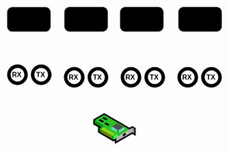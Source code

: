 <?xml version="1.0" encoding="UTF-8" standalone="no"?>
<!DOCTYPE svg PUBLIC "-//W3C//DTD SVG 1.1//EN" "http://www.w3.org/Graphics/SVG/1.1/DTD/svg11.dtd">
<svg width="100%" height="100%" viewBox="0 0 261 167" version="1.1" xmlns="http://www.w3.org/2000/svg" xmlns:xlink="http://www.w3.org/1999/xlink" xml:space="preserve" xmlns:serif="http://www.serif.com/" style="fill-rule:evenodd;clip-rule:evenodd;stroke-miterlimit:10;">
    <g id="Layer-1" serif:id="Layer 1" transform="matrix(1,0,0,1,-64.3345,-60.7261)">
        <g id="g11">
            <g id="g3" transform="matrix(1,0,0,1,137.05,-16.9721)">
                <g id="rect1-7" transform="matrix(1,0,0,1,0.555191,0.0634752)">
                    <path d="M180.52,77.698C184.014,77.698 186.847,80.531 186.847,84.025C186.847,89.067 186.847,96.091 186.847,101.132C186.847,104.626 184.014,107.459 180.52,107.459C170.402,107.459 150.693,107.459 140.575,107.459C137.08,107.459 134.247,104.626 134.247,101.132C134.247,96.091 134.247,89.067 134.247,84.025C134.247,80.531 137.08,77.698 140.575,77.698C150.693,77.698 170.402,77.698 180.52,77.698Z" style="fill:var(--text-normal);"/>
                </g>
                <g transform="matrix(1,0,0,1,145.877,96.209)">
                    <g id="text1-0-3-9">
                        <text x="0px" y="0px" style="font-family:'Helvetica-Bold', 'Helvetica';font-weight:700;font-size:10px;fill:var(--background-secondary);">CPU3</text>
                    </g>
                </g>
            </g>
            <g id="g2" transform="matrix(1,0,0,1,68.2474,-16.9721)">
                <g id="rect1-71" serif:id="rect1-7" transform="matrix(1,0,0,1,-1.3086,0.0634752)">
                    <path d="M180.52,77.698C184.014,77.698 186.847,80.531 186.847,84.025C186.847,89.067 186.847,96.091 186.847,101.132C186.847,104.626 184.014,107.459 180.52,107.459C170.402,107.459 150.693,107.459 140.575,107.459C137.08,107.459 134.247,104.626 134.247,101.132C134.247,96.091 134.247,89.067 134.247,84.025C134.247,80.531 137.08,77.698 140.575,77.698C150.693,77.698 170.402,77.698 180.52,77.698Z" style="fill:var(--text-normal);"/>
                </g>
                <g transform="matrix(1,0,0,1,145.877,96.209)">
                    <g id="text1-0-3">
                        <text x="0px" y="0px" style="font-family:'Helvetica-Bold', 'Helvetica';font-weight:700;font-size:10px;fill:var(--background-secondary);">CPU2</text>
                    </g>
                </g>
            </g>
            <g id="g1" transform="matrix(1,0,0,1,-0.555146,-16.9721)">
                <path id="rect1-72" serif:id="rect1-7" d="M180.52,77.698C184.014,77.698 186.847,80.531 186.847,84.025C186.847,89.067 186.847,96.091 186.847,101.132C186.847,104.626 184.014,107.459 180.52,107.459C170.402,107.459 150.693,107.459 140.575,107.459C137.08,107.459 134.247,104.626 134.247,101.132C134.247,96.091 134.247,89.067 134.247,84.025C134.247,80.531 137.08,77.698 140.575,77.698C150.693,77.698 170.402,77.698 180.52,77.698Z" style="fill:var(--text-normal);"/>
                <g transform="matrix(1,0,0,1,145.877,96.209)">
                    <g id="text1-0">
                        <text x="0px" y="0px" style="font-family:'Helvetica-Bold', 'Helvetica';font-weight:700;font-size:10px;fill:var(--background-secondary);">CPU1</text>
                    </g>
                </g>
            </g>
            <g id="g0" transform="matrix(1,0,0,1,-0.555146,-16.9721)">
                <g id="rect1-73" serif:id="rect1-7" transform="matrix(1,0,0,1,-69.3577,0.0659187)">
                    <path d="M180.52,77.698C184.014,77.698 186.847,80.531 186.847,84.025C186.847,89.067 186.847,96.091 186.847,101.132C186.847,104.626 184.014,107.459 180.52,107.459C170.402,107.459 150.693,107.459 140.575,107.459C137.08,107.459 134.247,104.626 134.247,101.132C134.247,96.091 134.247,89.067 134.247,84.025C134.247,80.531 137.08,77.698 140.575,77.698C150.693,77.698 170.402,77.698 180.52,77.698Z" style="fill:var(--text-normal);"/>
                </g>
                <g transform="matrix(1,0,0,1,76.8691,96.2114)">
                    <g id="text1">
                        <text x="0px" y="0px" style="font-family:'Helvetica-Bold', 'Helvetica';font-weight:700;font-size:10px;fill:var(--background-secondary);">CPU0</text>
                    </g>
                </g>
            </g>
            <g id="g31" serif:id="g3" transform="matrix(1,0,0,1,-0.555193,0.0591163)">
                <path id="path2" d="M77.372,130.311C70.524,130.311 64.89,135.946 64.89,142.793C64.89,149.64 70.524,155.275 77.372,155.275C77.372,155.275 77.372,155.275 77.373,155.275C84.22,155.275 89.855,149.64 89.855,142.793C89.855,135.946 84.22,130.311 77.373,130.311C77.372,130.311 77.372,130.311 77.372,130.311ZM77.371,134.53C77.371,134.53 77.372,134.53 77.372,134.53C81.905,134.53 85.635,138.26 85.635,142.793C85.635,142.793 85.635,142.793 85.635,142.793C85.635,147.326 81.905,151.056 77.372,151.056C77.372,151.056 77.371,151.056 77.371,151.056C72.838,151.056 69.108,147.326 69.108,142.793C69.108,142.793 69.108,142.793 69.108,142.793C69.108,138.26 72.838,134.53 77.371,134.53Z" style="fill:var(--color-red);fill-rule:nonzero;"/>
                <path id="path2-8" d="M106.118,130.311C106.117,130.311 106.117,130.311 106.117,130.311C99.269,130.311 93.635,135.946 93.634,142.793C93.635,149.64 99.269,155.275 106.117,155.275C106.117,155.275 106.117,155.275 106.118,155.275C112.965,155.275 118.599,149.64 118.6,142.793C118.599,135.946 112.965,130.311 106.118,130.311ZM106.118,134.53C110.65,134.53 114.38,138.26 114.379,142.793C114.38,147.326 110.65,151.055 106.118,151.056C106.118,151.056 106.118,151.056 106.117,151.056C101.585,151.056 97.854,147.326 97.854,142.793C97.854,142.793 97.854,142.793 97.854,142.793C97.854,138.26 101.585,134.53 106.117,134.53C106.118,134.53 106.118,134.53 106.118,134.53Z" style="fill:var(--color-green);fill-rule:nonzero;"/>
                <g transform="matrix(1,0,0,1,99.9956,145.855)">
                    <g id="text3">
                        <text x="0px" y="0px" style="font-family:'Helvetica-Bold', 'Helvetica';font-weight:700;font-size:8.422px;fill:var(--color-green);">TX</text>
                    </g>
                </g>
                <g transform="matrix(1,0,0,1,70.6533,145.796)">
                    <g id="text3-2">
                        <text x="0px" y="0px" style="font-family:'Helvetica-Bold', 'Helvetica';font-weight:700;font-size:8.26px;fill:var(--color-red);">RX</text>
                    </g>
                </g>
            </g>
            <g id="g3-9" transform="matrix(1,0,0,1,68.2473,3.12082)">
                <path id="path2-0" d="M77.372,130.311C70.524,130.311 64.89,135.946 64.89,142.793C64.89,149.64 70.524,155.275 77.372,155.275C77.372,155.275 77.372,155.275 77.373,155.275C84.22,155.275 89.855,149.64 89.855,142.793C89.855,135.946 84.22,130.311 77.373,130.311C77.372,130.311 77.372,130.311 77.372,130.311ZM77.371,134.53C77.371,134.53 77.372,134.53 77.372,134.53C81.905,134.53 85.635,138.26 85.635,142.793C85.635,142.793 85.635,142.793 85.635,142.793C85.635,147.326 81.905,151.056 77.372,151.056C77.372,151.056 77.371,151.056 77.371,151.056C72.838,151.056 69.108,147.326 69.108,142.793C69.108,142.793 69.108,142.793 69.108,142.793C69.108,138.26 72.838,134.53 77.371,134.53Z" style="fill:var(--color-red);fill-rule:nonzero;"/>
                <path id="path2-8-5" d="M106.118,130.311C106.117,130.311 106.117,130.311 106.117,130.311C99.269,130.311 93.635,135.946 93.634,142.793C93.635,149.64 99.269,155.275 106.117,155.275C106.117,155.275 106.117,155.275 106.118,155.275C112.965,155.275 118.599,149.64 118.6,142.793C118.599,135.946 112.965,130.311 106.118,130.311ZM106.118,134.53C110.65,134.53 114.38,138.26 114.379,142.793C114.38,147.326 110.65,151.055 106.118,151.056C106.118,151.056 106.118,151.056 106.117,151.056C101.585,151.056 97.854,147.326 97.854,142.793C97.854,142.793 97.854,142.793 97.854,142.793C97.854,138.26 101.585,134.53 106.117,134.53C106.118,134.53 106.118,134.53 106.118,134.53Z" style="fill:var(--color-green);fill-rule:nonzero;"/>
                <g transform="matrix(1,0,0,1,99.9956,145.855)">
                    <g id="text3-6">
                        <text x="0px" y="0px" style="font-family:'Helvetica-Bold', 'Helvetica';font-weight:700;font-size:8.422px;fill:var(--color-green);">TX</text>
                    </g>
                </g>
                <g transform="matrix(1,0,0,1,70.6533,145.796)">
                    <g id="text3-2-6">
                        <text x="0px" y="0px" style="font-family:'Helvetica-Bold', 'Helvetica';font-weight:700;font-size:8.26px;fill:var(--color-red);">RX</text>
                    </g>
                </g>
            </g>
            <g id="g5" transform="matrix(1,0,0,1,137.05,3.12082)">
                <path id="path3" d="M77.372,130.311C70.524,130.311 64.89,135.946 64.89,142.793C64.89,149.64 70.524,155.275 77.372,155.275C77.372,155.275 77.372,155.275 77.373,155.275C84.22,155.275 89.855,149.64 89.855,142.793C89.855,135.946 84.22,130.311 77.373,130.311C77.372,130.311 77.372,130.311 77.372,130.311ZM77.371,134.53C77.371,134.53 77.372,134.53 77.372,134.53C81.905,134.53 85.635,138.26 85.635,142.793C85.635,142.793 85.635,142.793 85.635,142.793C85.635,147.326 81.905,151.056 77.372,151.056C77.372,151.056 77.371,151.056 77.371,151.056C72.838,151.056 69.108,147.326 69.108,142.793C69.108,142.793 69.108,142.793 69.108,142.793C69.108,138.26 72.838,134.53 77.371,134.53Z" style="fill:var(--color-red);fill-rule:nonzero;"/>
                <path id="path4" d="M106.118,130.311C106.117,130.311 106.117,130.311 106.117,130.311C99.269,130.311 93.635,135.946 93.634,142.793C93.635,149.64 99.269,155.275 106.117,155.275C106.117,155.275 106.117,155.275 106.118,155.275C112.965,155.275 118.599,149.64 118.6,142.793C118.599,135.946 112.965,130.311 106.118,130.311ZM106.118,134.53C110.65,134.53 114.38,138.26 114.379,142.793C114.38,147.326 110.65,151.055 106.118,151.056C106.118,151.056 106.118,151.056 106.117,151.056C101.585,151.056 97.854,147.326 97.854,142.793C97.854,142.793 97.854,142.793 97.854,142.793C97.854,138.26 101.585,134.53 106.117,134.53C106.118,134.53 106.118,134.53 106.118,134.53Z" style="fill:var(--color-green);fill-rule:nonzero;"/>
                <g transform="matrix(1,0,0,1,99.9956,145.855)">
                    <g id="text4">
                        <text x="0px" y="0px" style="font-family:'Helvetica-Bold', 'Helvetica';font-weight:700;font-size:8.422px;fill:var(--color-green);">TX</text>
                    </g>
                </g>
                <g transform="matrix(1,0,0,1,70.6533,145.796)">
                    <g id="text5">
                        <text x="0px" y="0px" style="font-family:'Helvetica-Bold', 'Helvetica';font-weight:700;font-size:8.26px;fill:var(--color-red);">RX</text>
                    </g>
                </g>
            </g>
            <g id="g7" transform="matrix(1,0,0,1,205.852,3.12082)">
                <path id="path5" d="M77.372,130.311C70.524,130.311 64.89,135.946 64.89,142.793C64.89,149.64 70.524,155.275 77.372,155.275C77.372,155.275 77.372,155.275 77.373,155.275C84.22,155.275 89.855,149.64 89.855,142.793C89.855,135.946 84.22,130.311 77.373,130.311C77.372,130.311 77.372,130.311 77.372,130.311ZM77.371,134.53C77.371,134.53 77.372,134.53 77.372,134.53C81.905,134.53 85.635,138.26 85.635,142.793C85.635,142.793 85.635,142.793 85.635,142.793C85.635,147.326 81.905,151.056 77.372,151.056C77.372,151.056 77.371,151.056 77.371,151.056C72.838,151.056 69.108,147.326 69.108,142.793C69.108,142.793 69.108,142.793 69.108,142.793C69.108,138.26 72.838,134.53 77.371,134.53Z" style="fill:var(--color-red);fill-rule:nonzero;"/>
                <path id="path6" d="M106.118,130.311C106.117,130.311 106.117,130.311 106.117,130.311C99.269,130.311 93.635,135.946 93.634,142.793C93.635,149.64 99.269,155.275 106.117,155.275C106.117,155.275 106.117,155.275 106.118,155.275C112.965,155.275 118.599,149.64 118.6,142.793C118.599,135.946 112.965,130.311 106.118,130.311ZM106.118,134.53C110.65,134.53 114.38,138.26 114.379,142.793C114.38,147.326 110.65,151.055 106.118,151.056C106.118,151.056 106.118,151.056 106.117,151.056C101.585,151.056 97.854,147.326 97.854,142.793C97.854,142.793 97.854,142.793 97.854,142.793C97.854,138.26 101.585,134.53 106.117,134.53C106.118,134.53 106.118,134.53 106.118,134.53Z" style="fill:var(--color-green);fill-rule:nonzero;"/>
                <g transform="matrix(1,0,0,1,99.9956,145.855)">
                    <g id="text6">
                        <text x="0px" y="0px" style="font-family:'Helvetica-Bold', 'Helvetica';font-weight:700;font-size:8.422px;fill:var(--color-green);">TX</text>
                    </g>
                </g>
                <g transform="matrix(1,0,0,1,70.6533,145.796)">
                    <g id="text7">
                        <text x="0px" y="0px" style="font-family:'Helvetica-Bold', 'Helvetica';font-weight:700;font-size:8.26px;fill:var(--color-red);">RX</text>
                    </g>
                </g>
            </g>
            <g id="path7">
                <path d="M91.189,125.586L91.189,99.319" style="fill:none;fill-rule:nonzero;"/>
                <g transform="matrix(1,-0,-0,1,64.3345,60.7261)">
                    <path d="M24.755,41.683L26.855,39.583L28.955,41.683" style="fill:none;fill-rule:nonzero;stroke:var(--text-normal);stroke-width:1.4px;"/>
                    <path d="M26.855,64.859L26.855,39.583" style="fill:none;fill-rule:nonzero;stroke:var(--text-normal);stroke-width:1.4px;stroke-miterlimit:4;"/>
                </g>
            </g>
            <g id="path8">
                <path d="M159.992,125.63L159.992,99.363" style="fill:none;fill-rule:nonzero;"/>
                <g transform="matrix(1,-0,-0,1,64.3345,60.7261)">
                    <path d="M93.558,41.727L95.658,39.627L97.758,41.727" style="fill:none;fill-rule:nonzero;stroke:var(--text-normal);stroke-width:1.4px;"/>
                    <path d="M95.658,64.904L95.658,39.627" style="fill:none;fill-rule:nonzero;stroke:var(--text-normal);stroke-width:1.4px;stroke-miterlimit:4;"/>
                </g>
            </g>
            <g id="path9">
                <path d="M228.795,125.63L228.795,99.363" style="fill:none;fill-rule:nonzero;"/>
                <g transform="matrix(1,-0,-0,1,64.3345,60.7261)">
                    <path d="M162.36,41.727L164.46,39.627L166.56,41.727" style="fill:none;fill-rule:nonzero;stroke:var(--text-normal);stroke-width:1.4px;"/>
                    <path d="M164.46,64.904L164.46,39.627" style="fill:none;fill-rule:nonzero;stroke:var(--text-normal);stroke-width:1.4px;stroke-miterlimit:4;"/>
                </g>
            </g>
            <g id="path10">
                <path d="M297.597,125.674L297.597,99.408" style="fill:none;fill-rule:nonzero;"/>
                <g transform="matrix(1,-0,-0,1,64.3345,60.7261)">
                    <path d="M231.163,41.771L233.263,39.671L235.363,41.771" style="fill:none;fill-rule:nonzero;stroke:var(--text-normal);stroke-width:1.4px;"/>
                    <path d="M233.263,64.948L233.263,39.671" style="fill:none;fill-rule:nonzero;stroke:var(--text-normal);stroke-width:1.4px;stroke-miterlimit:4;"/>
                </g>
            </g>
        </g>
        <g id="g10" transform="matrix(0.652492,0,0,0.652492,157.188,180.428)">
            <g id="path4254" transform="matrix(1,0,0,1,8.30948,13.5482)">
                <g id="bordo">
                    <path id="path42541" serif:id="path4254" d="M29.574,3.46L76.546,30.579L81.765,27.565L85.244,29.574L85.244,37.609L81.765,35.601L60.888,47.654L52.19,52.675L52.19,46.649L46.971,49.662L20.876,34.596L20.876,28.57L24.355,26.561L12.177,19.53L12.177,13.504L29.574,3.46Z" style="fill:none;fill-rule:nonzero;stroke:black;stroke-width:5.67px;stroke-miterlimit:4;"/>
                </g>
            </g>
            <g id="card" transform="matrix(1,0,0,1,8.30948,13.5482)">
                <path id="path4151-1-8" d="M12.178,13.504L12.178,19.53L29.574,29.574L29.574,23.548L12.178,13.504Z" style="fill:rgb(7,141,19);"/>
                <path id="path4155" d="M20.876,28.57L29.574,23.548L12.178,13.504C17.977,10.156 23.776,6.808 29.574,3.46L78.284,31.583L60.888,41.627L55.67,38.614L46.971,43.636L20.876,28.57Z" style="fill:rgb(46,192,42);"/>
                <path id="path4151" d="M20.913,28.528L20.913,34.554L47.008,49.621L47.008,43.594L20.913,28.528Z" style="fill:rgb(7,141,19);"/>
                <path id="path4153-5" d="M46.984,43.608L55.683,38.586L55.683,44.613L46.984,49.635L46.984,43.608Z" style="fill:rgb(53,255,70);"/>
                <path id="path4151-1" d="M55.67,38.614L55.67,44.64L60.889,47.654L60.889,41.628L55.67,38.614Z" style="fill:rgb(7,141,19);"/>
                <path id="path4153" d="M52.19,44.689L81.765,27.615L85.244,29.623L85.244,37.609L81.765,35.601L52.19,52.675L52.19,44.689Z" style="fill:rgb(179,179,179);"/>
                <g id="g3099" transform="matrix(1,0,0,1,12.5632,7.02063)">
                    <path id="path3951" d="M12.178,23.548L17.397,20.534L19.136,21.539L13.918,24.552L12.178,23.548Z" style="fill:rgb(255,233,0);fill-rule:nonzero;"/>
                    <path id="path3951-2" d="M15.657,25.556L20.876,22.543L22.616,23.548L17.397,26.561L15.657,25.556Z" style="fill:rgb(255,233,0);fill-rule:nonzero;"/>
                    <path id="path3951-8" d="M19.136,27.565L24.356,24.552L26.095,25.556L20.876,28.57L19.136,27.565Z" style="fill:rgb(255,233,0);fill-rule:nonzero;"/>
                    <path id="path3951-7" d="M22.616,29.574L27.835,26.561L29.574,27.565L24.356,30.577L22.616,29.574Z" style="fill:rgb(255,233,0);fill-rule:nonzero;"/>
                    <path id="path3951-4" d="M26.095,31.584L31.314,28.57L33.054,29.575L27.835,32.588L26.095,31.584Z" style="fill:rgb(255,233,0);fill-rule:nonzero;"/>
                    <path id="path3951-1" d="M29.574,33.591L34.793,30.577L36.533,31.582L31.314,34.595L29.574,33.591Z" style="fill:rgb(255,233,0);fill-rule:nonzero;"/>
                    <path id="path3999" d="M12.178,23.548L13.917,24.552L13.917,30.579L12.178,29.574L12.178,23.548Z" style="fill:rgb(182,130,14);fill-rule:nonzero;"/>
                    <path id="path3999-6" d="M15.657,25.556L17.397,26.561L17.397,32.587L15.657,31.583L15.657,25.556Z" style="fill:rgb(182,130,14);fill-rule:nonzero;"/>
                    <path id="path3999-0" d="M19.136,27.565L20.876,28.57L20.876,34.596L19.136,33.592L19.136,27.565Z" style="fill:rgb(182,130,14);fill-rule:nonzero;"/>
                    <path id="path3999-1" d="M22.616,29.574L24.355,30.578L24.355,36.605L22.616,35.6L22.616,29.574Z" style="fill:rgb(182,130,14);fill-rule:nonzero;"/>
                    <path id="path3999-1-7" d="M26.095,31.584L27.835,32.588L27.835,38.614L26.095,37.61L26.095,31.584Z" style="fill:rgb(182,130,14);fill-rule:nonzero;"/>
                    <path id="path3999-1-1" d="M29.574,33.591L31.314,34.595L31.314,40.621L29.574,39.617L29.574,33.591Z" style="fill:rgb(182,130,14);fill-rule:nonzero;"/>
                </g>
                <path id="path4058-5" d="M33.023,17.635L39.981,21.652L36.502,23.661L29.543,19.644L33.023,17.635Z" style="fill-rule:nonzero;"/>
                <path id="path4058-5-6" d="M29.358,7.519L36.315,11.538L32.836,13.545L25.877,9.528L29.358,7.519Z" style="fill-rule:nonzero;"/>
                <path id="path4058-5-4" d="M22.583,11.607L29.542,15.625L26.064,17.635L19.105,13.616L22.583,11.607Z" style="fill-rule:nonzero;"/>
                <path id="path3088" d="M64.368,39.618L69.587,36.605L69.587,40.623L64.368,43.636L64.368,39.618Z" style="fill-rule:nonzero;"/>
                <path id="path3858" d="M71.311,35.68L71.311,37.688L73.051,36.684L73.051,34.675L71.311,35.68Z" style="fill:rgb(219,255,0);fill-rule:nonzero;"/>
                <path id="path3860" d="M81.765,27.632L85.244,29.641L85.244,37.676L81.765,35.668L81.765,27.632Z" style="fill:rgb(146,146,146);fill-rule:nonzero;"/>
            </g>
            <g id="g3130" transform="matrix(1,0,0,1,27.6317,22.5439)">
                <g id="cpu">
                    <g id="g31301" serif:id="g3130">
                        <path id="path4058-6" d="M34.792,12.499L46.97,19.53L36.533,25.556L24.356,18.526L34.792,12.499Z" style="fill-rule:nonzero;"/>
                        <path id="path4058" d="M34.792,10.49L46.97,17.521L36.533,23.548L24.356,16.517L34.792,10.49Z" style="fill:rgb(79,79,79);fill-rule:nonzero;"/>
                        <path id="path4121-7" d="M36.533,23.548L38.273,24.552L38.273,26.561" style="fill:rgb(125,247,213);fill-rule:nonzero;stroke:rgb(125,247,213);stroke-width:1.42px;stroke-linecap:round;stroke-linejoin:round;stroke-miterlimit:4;"/>
                        <path id="path4121-26" d="M34.792,22.543L33.053,23.548L33.053,25.557" style="fill:none;fill-rule:nonzero;stroke:rgb(125,247,213);stroke-width:1.42px;stroke-linecap:round;stroke-linejoin:round;stroke-miterlimit:4;"/>
                        <path id="path4121-26-1" d="M33.055,21.539L31.315,22.543L31.315,24.552" style="fill:none;fill-rule:nonzero;stroke:rgb(125,247,213);stroke-width:1.42px;stroke-linecap:round;stroke-linejoin:round;stroke-miterlimit:4;"/>
                        <path id="path4121-26-4" d="M31.314,20.534L29.575,21.539L29.575,23.548" style="fill:none;fill-rule:nonzero;stroke:rgb(125,247,213);stroke-width:1.42px;stroke-linecap:round;stroke-linejoin:round;stroke-miterlimit:4;"/>
                        <path id="path4121-26-6" d="M29.574,19.53L27.834,20.535L27.834,22.543" style="fill:none;fill-rule:nonzero;stroke:rgb(125,247,213);stroke-width:1.42px;stroke-linecap:round;stroke-linejoin:round;stroke-miterlimit:4;"/>
                        <path id="path4121-26-21" d="M27.835,18.526L26.095,19.53L26.095,21.539" style="fill:none;fill-rule:nonzero;stroke:rgb(125,247,213);stroke-width:1.42px;stroke-linecap:round;stroke-linejoin:round;stroke-miterlimit:4;"/>
                        <path id="path4121-26-8" d="M26.095,17.521L24.356,18.526L24.356,20.534" style="fill:none;fill-rule:nonzero;stroke:rgb(125,247,213);stroke-width:1.42px;stroke-linecap:round;stroke-linejoin:round;stroke-miterlimit:4;"/>
                        <path id="path4121-7-2" d="M38.273,22.543L40.013,23.548L40.013,25.557" style="fill:rgb(125,247,213);fill-rule:nonzero;stroke:rgb(125,247,213);stroke-width:1.42px;stroke-linecap:round;stroke-linejoin:round;stroke-miterlimit:4;"/>
                        <path id="path4121-7-8" d="M40.014,21.539L41.754,22.543L41.754,24.552" style="fill:rgb(125,247,213);fill-rule:nonzero;stroke:rgb(125,247,213);stroke-width:1.42px;stroke-linecap:round;stroke-linejoin:round;stroke-miterlimit:4;"/>
                        <path id="path4121-7-3" d="M41.751,20.534L43.491,21.539L43.491,23.548" style="fill:rgb(125,247,213);fill-rule:nonzero;stroke:rgb(125,247,213);stroke-width:1.42px;stroke-linecap:round;stroke-linejoin:round;stroke-miterlimit:4;"/>
                        <path id="path4121-7-35" d="M43.492,19.53L45.232,20.535L45.232,22.543" style="fill:rgb(125,247,213);fill-rule:nonzero;stroke:rgb(125,247,213);stroke-width:1.42px;stroke-linecap:round;stroke-linejoin:round;stroke-miterlimit:4;"/>
                        <path id="path4121-7-37" d="M45.232,18.526L46.972,19.53L46.972,21.539" style="fill:rgb(125,247,213);fill-rule:nonzero;stroke:rgb(125,247,213);stroke-width:1.42px;stroke-linecap:round;stroke-linejoin:round;stroke-miterlimit:4;"/>
                    </g>
                </g>
            </g>
        </g>
    </g>
</svg>

